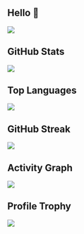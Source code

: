 ## Hello 👋
![](http://github-profile-summary-cards.vercel.app/api/cards/profile-details?username=shoya-sue&theme=default)

## GitHub Stats
![](https://github-readme-stats.vercel.app/api?username=shoya-sue&count_private=true&show_icons=true)

## Top Languages
![](https://github-readme-stats.vercel.app/api/top-langs/?username=shoya-sue&layout=compact&count_private=true)

## GitHub Streak
![](https://github-readme-streak-stats.herokuapp.com/?user=shoya-sue)

## Activity Graph
![](https://activity-graph.herokuapp.com/graph?username=shoya-sue)

## Profile Trophy
![](https://github-profile-trophy.vercel.app/?username=shoya-sue)

<!-- 
![](https://github-readme-stats-shoya-sue-projects.vercel.app/api/top-langs/?layout=compact&count_private=true&username=shoya-sue&include_all_commits=true)

![](https://github-readme-stats-shoya-sue-projects.vercel.app/api?count_private=true&username=shoya-sue)
-->

<!--
**shoya-sue/shoya-sue** is a ✨ _special_ ✨ repository because its `README.md` (this file) appears on your GitHub profile.

Here are some ideas to get you started:

- 🔭 I'm currently working on ...
- 🌱 I'm currently learning ...
- 👯 I'm looking to collaborate on ...
- 🤔 I'm looking for help with ...
- 💬 Ask me about ...
- 📫 How to reach me: ...
- 😄 Pronouns: ...
- ⚡ Fun fact: ...
-->

